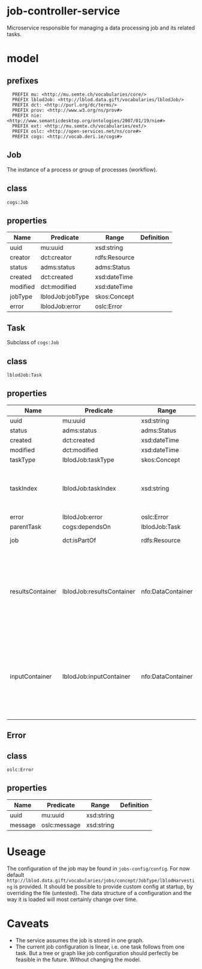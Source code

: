 # job-controller-service
Microservice responsible for managing a data processing job and its related tasks.

# model

## prefixes
```
  PREFIX mu: <http://mu.semte.ch/vocabularies/core/>
  PREFIX lblodJob: <http://lblod.data.gift/vocabularies/lblodJob/>
  PREFIX dct: <http://purl.org/dc/terms/>
  PREFIX prov: <http://www.w3.org/ns/prov#>
  PREFIX nie: <http://www.semanticdesktop.org/ontologies/2007/01/19/nie#>
  PREFIX ext: <http://mu.semte.ch/vocabularies/ext/>
  PREFIX oslc: <http://open-services.net/ns/core#>
  PREFIX cogs: <http://vocab.deri.ie/cogs#>
```

## Job
The instance of a process or group of processes (workflow).

## class
`cogs:Job`

## properties

Name | Predicate | Range | Definition
--- | --- | --- | ---
uuid |mu:uuid | xsd:string
creator | dct:creator | rdfs:Resource
status | adms:status | adms:Status
created | dct:created | xsd:dateTime
modified | dct:modified | xsd:dateTime
jobType | lblodJob:jobType | skos:Concept
error | lblodJob:error | oslc:Error

## Task
Subclass of `cogs:Job`

## class
`lblodJob:Task`

## properties

Name | Predicate | Range | Definition
--- | --- | --- | ---
uuid |mu:uuid | xsd:string
status | adms:status | adms:Status
created | dct:created | xsd:dateTime
modified | dct:modified | xsd:dateTime
taskType | lblodJob:taskType | skos:Concept
taskIndex | lblodJob:taskIndex | xsd:string | May be used for orderering. E.g. : '1', '2.1', '2.2', '3'
error | lblodJob:error | oslc:Error
parentTask| cogs:dependsOn | lblodJob:Task
job | dct:isPartOf | rdfs:Resource | Refer to the parent job
resultsContainer | lblodJob:resultsContainer | nfo:DataContainer | An abstract type, which may be instantiated as e.g File, Graph. The consumer needs to determine how to handle it.
inputContainer | lblodJob:inputContainer | nfo:DataContainer | An abstract type, which may be instantiated as e.g File, Graph. The consumer needs to determine how to handle it.

## Error

## class
`oslc:Error`

## properties
Name | Predicate | Range | Definition
--- | --- | --- | ---
uuid |mu:uuid | xsd:string
message | oslc:message | xsd:string


# Useage
The configuration of the job may be found in `jobs-config/config`.
For now default `http://lblod.data.gift/vocabularies/jobs/concept/JobType/lblodHarvesting` is provided.
It should be possible to provide custom config at startup, by overriding the file (untested).
The data structure of a configuration and the way it is loaded will most certainly change over time.

# Caveats
- The service assumes the job is stored in one graph.
- The current job configuration is linear, i.e. one task follows from one task. But a tree or graph like job configuration should perfectly be feasible in the future. Without changing the model.
